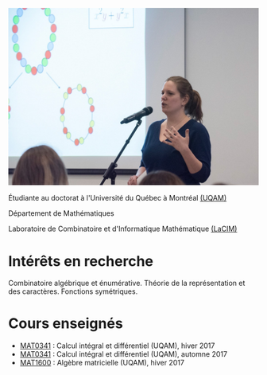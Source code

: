 
![photo](photo.jpg)

Étudiante au doctorat à l'Université du Québec à Montréal [(UQAM)](https://math.uqam.ca/)

Département de Mathématiques 

Laboratoire de Combinatoire et d'Informatique Mathématique [(LaCIM)](http://lacim.uqam.ca/)

# Intérêts en recherche

Combinatoire algébrique et énumérative. Théorie de la représentation et des caractères. Fonctions symétriques. 

# Cours enseignés 
- [MAT0341](https://etudier.uqam.ca/cours?sigle=MAT0341) : Calcul intégral et différentiel (UQAM), hiver 2017
- [MAT0341](https://etudier.uqam.ca/cours?sigle=MAT0341) : Calcul intégral et différentiel (UQAM), automne 2017
- [MAT1600](https://etudier.uqam.ca/cours?sigle=MAT1600) : Algèbre matricielle (UQAM), hiver 2017
